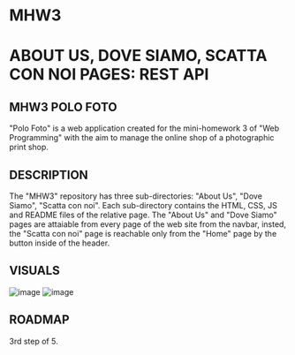 # MHW3

# ABOUT US, DOVE SIAMO, SCATTA CON NOI PAGES: REST API

## MHW3 POLO FOTO
"Polo Foto" is a web application created for the mini-homework 3 of "Web Programming" with the aim to manage the online shop of a photographic print shop.

## DESCRIPTION
The "MHW3" repository has three sub-directories: "About Us", "Dove Siamo", "Scatta con noi". Each sub-directory contains the HTML, CSS, JS and README files of the relative page.
The "About Us" and "Dove Siamo" pages are attaiable from every page of the web site from the navbar, insted, the "Scatta con noi" page is reachable only from the "Home" page by the button inside of the header.

## VISUALS

![image](https://user-images.githubusercontent.com/79788825/115900345-1f11ad80-a460-11eb-85eb-caad6dd2fdcf.png)
![image](https://user-images.githubusercontent.com/79788825/115900419-3c467c00-a460-11eb-95d2-2184fad6763a.png)


## ROADMAP
3rd step of 5.
